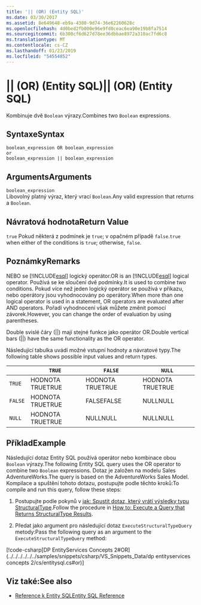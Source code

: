 ```yaml
---
title: '|| (OR) (Entity SQL)'
ms.date: 03/30/2017
ms.assetid: 8e649648-eb9a-4380-9d74-36e62260628c
ms.openlocfilehash: 4d0bed2fb000e96e9fd0ceac6ea90e19b8fa7514
ms.sourcegitcommit: 6b308cf6d627d78ee36dbbae8972a310ac7fd6c8
ms.translationtype: MT
ms.contentlocale: cs-CZ
ms.lasthandoff: 01/23/2019
ms.locfileid: "54554852"
---
```

# <a name="-or-entity-sql"></a><span data-ttu-id="ed1cb-102">|| (OR) (Entity SQL)</span><span class="sxs-lookup"><span data-stu-id="ed1cb-102">|| (OR) (Entity SQL)</span></span>
<span data-ttu-id="ed1cb-103">Kombinuje dvě `Boolean` výrazy.</span><span class="sxs-lookup"><span data-stu-id="ed1cb-103">Combines two `Boolean` expressions.</span></span>  
  
## <a name="syntax"></a><span data-ttu-id="ed1cb-104">Syntaxe</span><span class="sxs-lookup"><span data-stu-id="ed1cb-104">Syntax</span></span>  
  
```  
boolean_expression OR boolean_expression  
or   
boolean_expression || boolean_expression  
```  
  
## <a name="arguments"></a><span data-ttu-id="ed1cb-105">Arguments</span><span class="sxs-lookup"><span data-stu-id="ed1cb-105">Arguments</span></span>  
 `boolean_expression`  
 <span data-ttu-id="ed1cb-106">Libovolný platný výraz, který vrací `Boolean`.</span><span class="sxs-lookup"><span data-stu-id="ed1cb-106">Any valid expression that returns a `Boolean`.</span></span>  
  
## <a name="return-value"></a><span data-ttu-id="ed1cb-107">Návratová hodnota</span><span class="sxs-lookup"><span data-stu-id="ed1cb-107">Return Value</span></span>  
 <span data-ttu-id="ed1cb-108">`true` Pokud některá z podmínek je `true`; v opačném případě `false`.</span><span class="sxs-lookup"><span data-stu-id="ed1cb-108">`true` when either of the conditions is `true`; otherwise, `false`.</span></span>  
  
## <a name="remarks"></a><span data-ttu-id="ed1cb-109">Poznámky</span><span class="sxs-lookup"><span data-stu-id="ed1cb-109">Remarks</span></span>  
 <span data-ttu-id="ed1cb-110">NEBO se [!INCLUDE[esql](../../../../../../includes/esql-md.md)] logický operátor.</span><span class="sxs-lookup"><span data-stu-id="ed1cb-110">OR is an [!INCLUDE[esql](../../../../../../includes/esql-md.md)] logical operator.</span></span> <span data-ttu-id="ed1cb-111">Používá se ke sloučení dvě podmínky.</span><span class="sxs-lookup"><span data-stu-id="ed1cb-111">It is used to combine two conditions.</span></span> <span data-ttu-id="ed1cb-112">Pokud více než jeden logický operátor se používá v příkazu, nebo operátory jsou vyhodnocovány po operátory.</span><span class="sxs-lookup"><span data-stu-id="ed1cb-112">When more than one logical operator is used in a statement, OR operators are evaluated after AND operators.</span></span> <span data-ttu-id="ed1cb-113">Pořadí vyhodnocení však můžete změnit pomocí závorek.</span><span class="sxs-lookup"><span data-stu-id="ed1cb-113">However, you can change the order of evaluation by using parentheses.</span></span>  
  
 <span data-ttu-id="ed1cb-114">Double svislé čáry (&#124;&#124;) mají stejné funkce jako operátor OR.</span><span class="sxs-lookup"><span data-stu-id="ed1cb-114">Double vertical bars (&#124;&#124;) have the same functionality as the OR operator.</span></span>  
  
 <span data-ttu-id="ed1cb-115">Následující tabulka uvádí možné vstupní hodnoty a návratové typy.</span><span class="sxs-lookup"><span data-stu-id="ed1cb-115">The following table shows possible input values and return types.</span></span>  
  
||`TRUE`|`FALSE`|`NULL`|  
|-|------------|-------------|------------|  
|`TRUE`|<span data-ttu-id="ed1cb-116">HODNOTA TRUE</span><span class="sxs-lookup"><span data-stu-id="ed1cb-116">TRUE</span></span>|<span data-ttu-id="ed1cb-117">HODNOTA TRUE</span><span class="sxs-lookup"><span data-stu-id="ed1cb-117">TRUE</span></span>|<span data-ttu-id="ed1cb-118">HODNOTA TRUE</span><span class="sxs-lookup"><span data-stu-id="ed1cb-118">TRUE</span></span>|  
|`FALSE`|<span data-ttu-id="ed1cb-119">HODNOTA TRUE</span><span class="sxs-lookup"><span data-stu-id="ed1cb-119">TRUE</span></span>|<span data-ttu-id="ed1cb-120">FALSE</span><span class="sxs-lookup"><span data-stu-id="ed1cb-120">FALSE</span></span>|<span data-ttu-id="ed1cb-121">NULL</span><span class="sxs-lookup"><span data-stu-id="ed1cb-121">NULL</span></span>|  
|`NULL`|<span data-ttu-id="ed1cb-122">HODNOTA TRUE</span><span class="sxs-lookup"><span data-stu-id="ed1cb-122">TRUE</span></span>|<span data-ttu-id="ed1cb-123">NULL</span><span class="sxs-lookup"><span data-stu-id="ed1cb-123">NULL</span></span>|<span data-ttu-id="ed1cb-124">NULL</span><span class="sxs-lookup"><span data-stu-id="ed1cb-124">NULL</span></span>|  
  
## <a name="example"></a><span data-ttu-id="ed1cb-125">Příklad</span><span class="sxs-lookup"><span data-stu-id="ed1cb-125">Example</span></span>  
 <span data-ttu-id="ed1cb-126">Následující dotaz Entity SQL používá operátor nebo kombinace obou `Boolean` výrazy.</span><span class="sxs-lookup"><span data-stu-id="ed1cb-126">The following Entity SQL query uses the OR operator to combine two `Boolean` expressions.</span></span> <span data-ttu-id="ed1cb-127">Dotaz je založen na modelu Sales AdventureWorks.</span><span class="sxs-lookup"><span data-stu-id="ed1cb-127">The query is based on the AdventureWorks Sales Model.</span></span> <span data-ttu-id="ed1cb-128">Kompilace a spuštění tohoto dotazu, postupujte podle těchto kroků:</span><span class="sxs-lookup"><span data-stu-id="ed1cb-128">To compile and run this query, follow these steps:</span></span>  
  
1.  <span data-ttu-id="ed1cb-129">Postupujte podle pokynů v [jak: Spustit dotaz, který vrátí výsledky typu StructuralType](../../../../../../docs/framework/data/adonet/ef/how-to-execute-a-query-that-returns-structuraltype-results.md).</span><span class="sxs-lookup"><span data-stu-id="ed1cb-129">Follow the procedure in [How to: Execute a Query that Returns StructuralType Results](../../../../../../docs/framework/data/adonet/ef/how-to-execute-a-query-that-returns-structuraltype-results.md).</span></span>  
  
2.  <span data-ttu-id="ed1cb-130">Předat jako argument pro následující dotaz `ExecuteStructuralTypeQuery` metody:</span><span class="sxs-lookup"><span data-stu-id="ed1cb-130">Pass the following query as an argument to the `ExecuteStructuralTypeQuery` method:</span></span>  
  
 [!code-csharp[DP EntityServices Concepts 2#OR](../../../../../../samples/snippets/csharp/VS_Snippets_Data/dp entityservices concepts 2/cs/entitysql.cs#or)]  
  
## <a name="see-also"></a><span data-ttu-id="ed1cb-131">Viz také:</span><span class="sxs-lookup"><span data-stu-id="ed1cb-131">See also</span></span>
- [<span data-ttu-id="ed1cb-132">Reference k Entity SQL</span><span class="sxs-lookup"><span data-stu-id="ed1cb-132">Entity SQL Reference</span></span>](../../../../../../docs/framework/data/adonet/ef/language-reference/entity-sql-reference.md)
